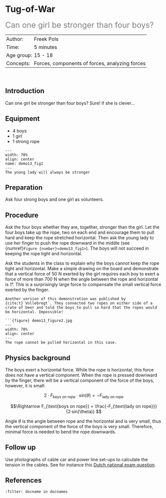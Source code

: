 # Tug-of-War
<span style="font-size: 25px; color: gray;">Can one girl be stronger than four boys?</span>
<table style="width: 100%; border-collapse: collapse; border: none;">
    <tr style="background-color: var(--background-color);">  
        <td style="text-align: left; padding: 3px; border: none; color: var(--text-color)">Author:</td>
        <td style="text-align: left; padding: 3px; border: none; color: var(--text-color)">Freek Pols</td>
    </tr>
    <tr style="background-color: var(--background-color);"> 
        <td style="text-align: left; padding: 3px; border: none; color: var(--text-color)">Time:</td>
        <td style="text-align: left; padding: 3px; border: none; color: var(--text-color)">5 minutes</td>
    </tr>
    <tr style="background-color: var(--background-color);"> 
        <td style="text-align: left; padding: 3px; border: none; color: var(--text-color)">Age group:</td>
        <td style="text-align: left; padding: 3px; border: none; color: var(--text-color)">15 - 18</td>
    </tr>
    <tr style="background-color: var(--background-color);"> 
        <td style="text-align: left; padding: 3px; border: none; color: var(--text-color)">Concepts:</td>
        <td style="text-align: left; padding: 3px; border: none; color: var(--text-color)">Forces, components of forces, analyzing forces</td>
    </tr>
</table><br>

## Introduction
Can one girl be stronger than four boys? Sure! if she is clever…

## Equipment
* 4 boys 
* 1 girl
* 1 strong rope

```{figure} demo13_figure1.jpg
---
width: 70%
align: center
name: demo13_fig1
---
The young lady will always be stronger
```

## Preparation
Ask four strong boys and one girl as volunteers.

## Procedure
Ask the four boys whether they are, together, stronger than the girl. Let the four boys take up the rope, two on each end and encourage them to pull hard and keep the rope stretched horizontal. Then ask the young lady to use her finger to push the rope downward in the middle (see {numref}`Figure {number}<demo13_fig1>`). The boys will not succeed in keeping the rope tight and horizontal. 

Ask the students in the class to explain why the boys cannot keep the rope tight and horizontal. Make a simple drawing on the board and demonstrate that a vertical force of 50 N exerted by the girl requires each boy to exert a force of more than 700 N when the angle between the rope and horizontal is 1°. This is a surprisingly large force to compensate the small vertical force exerted by the finger.

```{tip}
Another version of this demonstration was published by {cite:t}`Vollebregt`. They connected two ropes on either side of a crate of beer and told the boys to pull so hard that the ropes would be horizontal. Impossible! 

```{figure} demo13_figure2.jpg
---
width: 70%
align: center
---
The rope cannot be pulled horizontal in this case.
```

## Physics background
The boys exert a horizontal force. While the rope is horizontal, this force does not have a vertical component. When the rope is pressed downward by the finger, there will be a vertical component of the force of the boys, however, it is small:

$$2\cdot F_{\text{boys on rope}} \cdot sin(\theta) = -F_{\text{lady on rope}}$$

$$\Rightarrow  F_{\text{boys on rope}} = \frac{-F_{\text{lady on rope}}}{2·sin(\theta)} $$

Angle $\theta$ is the angle between rope and the horizontal and is very small, thus the vertical component of the force of the boys is very small. Therefore, minimal force is needed to bend the rope downwards. 

## Follow up
Use photographs of cable car and power line set-ups to calculate the tension in the cables. See for instance this <a href="https://newsroom.nvon.nl/files/default/nah151vb.pdf" target="_blank">Dutch national exam question</a>.

## References

```{bibliography}
:filter: docname in docnames
```
